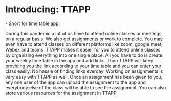 <h1>Introducing: <b>TTAPP</b></h1> - Short for time table app.

During this pandemic a lot of us have to attend online classes or meetings on a regular basis. We also get assignments or work to complete. You may even have to attend classes on different platforms like zoom, google meet, Webex and teams. TTAPP makes it easier for you to attend online classes by organizing everything into one single place. All you have to do is create your weekly time table in the app and add links. Then TTAPP will keep providing you the link according to your time table and you can enter your class easily. No hassle of finding links everday! Working on assignments is very easy with TTAPP as well. Once an assignment has been given to you, any one user of the app can upload the assignment to the app and everybody else of the class will be able to see the assignment. You can also store various resources for the assignment in TTAPP.
